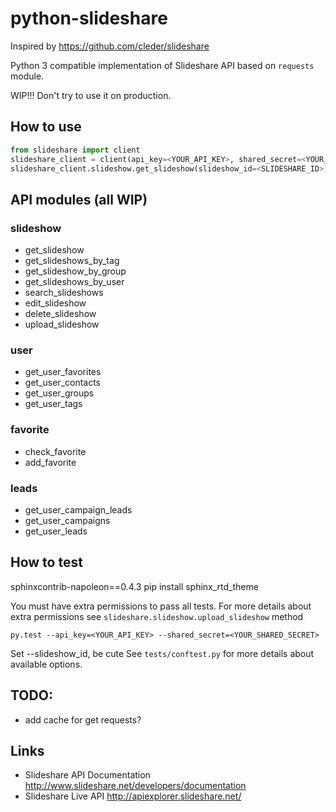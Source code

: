 # python-slideshare


Inspired by https://github.com/cleder/slideshare

Python 3 compatible implementation of Slideshare API based on `requests` module.

WIP!!! Don't try to use it on production.

## How to use

```python
from slideshare import client
slideshare_client = client(api_key=<YOUR_API_KEY>, shared_secret=<YOUR_SHARED_SECRET>)
slideshare_client.slideshow.get_slideshow(slideshow_id=<SLIDESHARE_ID>)
```

## API modules (all WIP)

### slideshow

* get_slideshow
* get_slideshows_by_tag
* get_slideshow_by_group
* get_slideshows_by_user
* search_slideshows
* edit_slideshow
* delete_slideshow
* upload_slideshow

### user

* get_user_favorites
* get_user_contacts
* get_user_groups
* get_user_tags

### favorite
* check_favorite
* add_favorite

### leads

* get_user_campaign_leads
* get_user_campaigns
* get_user_leads


## How to test

sphinxcontrib-napoleon==0.4.3
pip install sphinx_rtd_theme

You must have extra permissions to pass all tests. For more details about 
extra permissions see `slideshare.slideshow.upload_slideshow` method
 

```
py.test --api_key=<YOUR_API_KEY> --shared_secret=<YOUR_SHARED_SECRET>
```

Set --slideshow_id, be cute
See `tests/conftest.py` for more details about available options.


<!--python setup.py test-->

## TODO:

* add cache for get requests? 

## Links

* Slideshare API Documentation http://www.slideshare.net/developers/documentation
* Slideshare Live API http://apiexplorer.slideshare.net/


